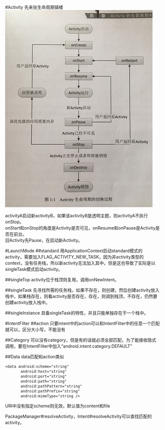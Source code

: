 #Activity
先来张生命周期镇楼
![life\_cycle](https://github.com/DroidWorkerLYF/LearnX/blob/master/Activity/pic/activity_lifecycle.jpg?raw=true)

activityA启动新activityB，如果该activityB是透明主题，则activityA不执行onStop。  
onStart和onStop的角度是Activity是否可见，onResume和onPause是Activity是否在前台。  
旧Activity先Pause，在启动新Activity。

#LaunchMode
##standard
用ApplicationContext启动standard模式的activity，需要加入FLAG\_ACTIVITY\_NEW\_TASK，因为非activity类型的context，没有任务栈，所以新activity无法加入其中，但是这也导致了实际是以singleTask模式启动activity。

##singleTop
activity位于栈顶则复用，调用onNewIntent。

##singleTask
先寻找所需的任务栈，如果不存在，则创建，然后创建activity放入栈中，如果栈存在，则看activity是否存在，存在，则调到栈顶，不存在，仍然要创建activity放入栈中。

##singleInstance
具备singleTask的特性，并且只能单独存在于一个栈中。

#IntentFilter
##action
只要intent中的action可以和IntentFilter中的任意一个匹配就可以，区分大小写，不能没有

##Category
可以没有category，但是有的话就必须全部匹配，为了能接收隐式调用，要在IntentFilter中加入“android.intent.category.DEFAULT”

##Data
data匹配和action类似

	<data android:scheme="string"
		   android:host="string"
		   android:port="string"
		   android:path="string"
		   android:pathPattern="string"
		   android:pathPrefix="string"
		   android:mimeType="string />
		   
URI中没有指定scheme则无效，默认值为content和file  

PackageManager#resolveActivity，Intent#resolveActivity可以查找匹配的activity。